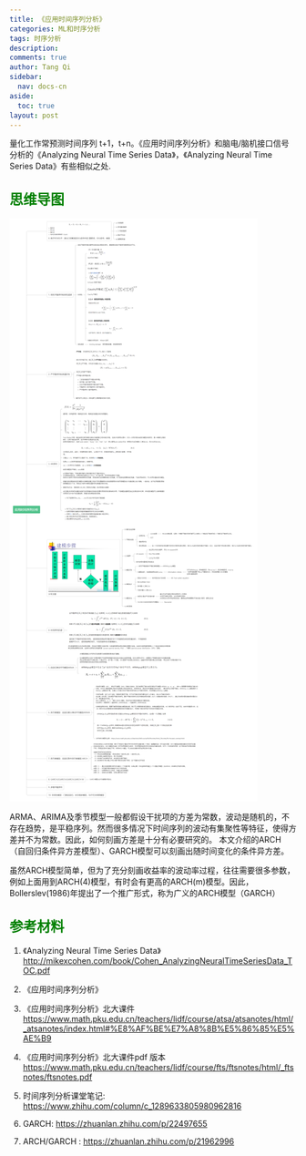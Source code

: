 ```yaml
---
title: 《应用时间序列分析》
categories: ML和时序分析
tags: 时序分析
description: 
comments: true
author: Tang Qi
sidebar:
  nav: docs-cn
aside:
  toc: true
layout: post
---
```


量化工作常预测时间序列 t+1，t+n。《应用时间序列分析》和脑电/脑机接口信号分析的《Analyzing Neural Time Series Data》，《Analyzing Neural Time Series Data》有些相似之处.

<!--more-->

## <font face="黑体" color=green size=5>思维导图</font>

![时间序列分析](https://github.com/iqgnat/iqgnat.github.io/raw/master/assets/images/2020-12-31-Notes_on_Applied_time_series_analysis/应用时间序列分析.png)

ARMA、ARIMA及季节模型一般都假设干扰项的方差为常数，波动是随机的，不存在趋势，是平稳序列。然而很多情况下时间序列的波动有集聚性等特征，使得方差并不为常数。因此，如何刻画方差是十分有必要研究的。 本文介绍的ARCH（自回归条件异方差模型）、GARCH模型可以刻画出随时间变化的条件异方差。

虽然ARCH模型简单，但为了充分刻画收益率的波动率过程，往往需要很多参数，例如上面用到ARCH(4)模型，有时会有更高的ARCH(m)模型。因此，Bollerslev(1986)年提出了一个推广形式，称为广义的ARCH模型（GARCH）


## <font face="黑体" color=green size=5>参考材料</font>

  1. 《Analyzing Neural Time Series Data》 http://mikexcohen.com/book/Cohen_AnalyzingNeuralTimeSeriesData_TOC.pdf

  2. 《应用时间序列分析》

  3. 《应用时间序列分析》北大课件 https://www.math.pku.edu.cn/teachers/lidf/course/atsa/atsanotes/html/_atsanotes/index.html#%E8%AF%BE%E7%A8%8B%E5%86%85%E5%AE%B9

  4. 《应用时间序列分析》北大课件pdf 版本 https://www.math.pku.edu.cn/teachers/lidf/course/fts/ftsnotes/html/_ftsnotes/ftsnotes.pdf

  5. 时间序列分析课堂笔记: https://www.zhihu.com/column/c_1289633805980962816

  6. GARCH: https://zhuanlan.zhihu.com/p/22497655

  7. ARCH/GARCH : https://zhuanlan.zhihu.com/p/21962996

     

     


